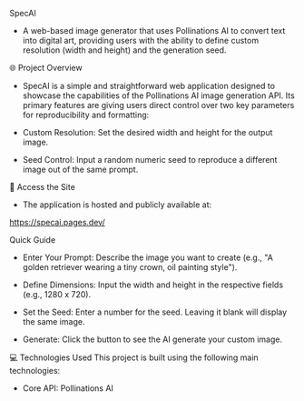 SpecAI
- A web-based image generator that uses Pollinations AI to convert text into digital art, providing users with the ability to define custom resolution (width and height) and the generation seed.

🌐 Project Overview
- SpecAI is a simple and straightforward web application designed to showcase the capabilities of the Pollinations AI image generation API. Its primary features are giving users direct control over two key parameters for reproducibility and formatting:

- Custom Resolution: Set the desired width and height for the output image.

- Seed Control: Input a random numeric seed to reproduce a different image out of the same prompt.

🚀 Access the Site
- The application is hosted and publicly available at:

https://specai.pages.dev/

Quick Guide
- Enter Your Prompt: Describe the image you want to create (e.g., "A golden retriever wearing a tiny crown, oil painting style").

- Define Dimensions: Input the width and height in the respective fields (e.g., 1280 x 720).

- Set the Seed: Enter a number for the seed. Leaving it blank will display the same image.

- Generate: Click the button to see the AI generate your custom image.

💻 Technologies Used
This project is built using the following main technologies:

- Core API: Pollinations AI
